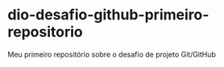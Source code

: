 # dio-desafio-github-primeiro-repositorio
Meu primeiro repositório sobre o desafio de projeto Git/GitHub
